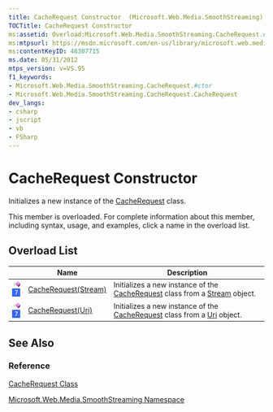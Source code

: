 ```yaml
---
title: CacheRequest Constructor  (Microsoft.Web.Media.SmoothStreaming)
TOCTitle: CacheRequest Constructor
ms:assetid: Overload:Microsoft.Web.Media.SmoothStreaming.CacheRequest.#ctor
ms:mtpsurl: https://msdn.microsoft.com/en-us/library/microsoft.web.media.smoothstreaming.cacherequest.cacherequest(v=VS.95)
ms:contentKeyID: 46307715
ms.date: 05/31/2012
mtps_version: v=VS.95
f1_keywords:
- Microsoft.Web.Media.SmoothStreaming.CacheRequest.#ctor
- Microsoft.Web.Media.SmoothStreaming.CacheRequest.CacheRequest
dev_langs:
- csharp
- jscript
- vb
- FSharp
---
```


# CacheRequest Constructor

Initializes a new instance of the [CacheRequest](cacherequest-class-microsoft-web-media-smoothstreaming_1.md) class.

This member is overloaded. For complete information about this member, including syntax, usage, and examples, click a name in the overload list.

## Overload List

||Name|Description|
|--- |--- |--- |
|![Public method](images/Ff728153.pubmethod(en-us,VS.90).gif "Public method") ![Supported by Windows Phone](images/Ff728255.slMobile(VS.95).gif "Supported by Windows Phone")|[CacheRequest(Stream)](cacherequest-constructor-stream-microsoft-web-media-smoothstreaming_1.md)|Initializes a new instance of the [CacheRequest](cacherequest-class-microsoft-web-media-smoothstreaming_1.md) class from a [Stream](https://msdn.microsoft.com/library/8f86tw9e(v=vs.95)) object.|
|![Public method](images/Ff728153.pubmethod(en-us,VS.90).gif "Public method") ![Supported by Windows Phone](images/Ff728255.slMobile(VS.95).gif "Supported by Windows Phone")|[CacheRequest(Uri)](cacherequest-constructor-uri-microsoft-web-media-smoothstreaming_1.md)|Initializes a new instance of the [CacheRequest](cacherequest-class-microsoft-web-media-smoothstreaming_1.md) class from a [Uri](https://msdn.microsoft.com/library/txt7706a(v=vs.95)) object.|


## See Also

### Reference

[CacheRequest Class](cacherequest-class-microsoft-web-media-smoothstreaming_1.md)

[Microsoft.Web.Media.SmoothStreaming Namespace](microsoft-web-media-smoothstreaming-namespace_1.md)

